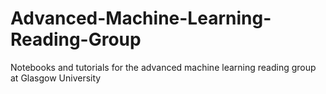 # Advanced-Machine-Learning-Reading-Group
Notebooks and tutorials for the advanced machine learning reading group at Glasgow University
